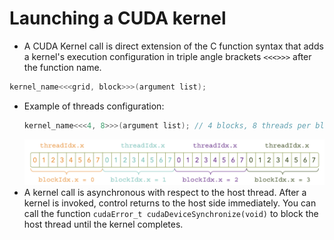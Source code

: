 # Launching a CUDA kernel

- A CUDA Kernel call is direct extension of the C function syntax that adds a kernel's execution configuration in triple angle brackets `<<<>>>` after the function name.
```cpp
kernel_name<<<grid, block>>>(argument list);
```
- Example of threads configuration:
    ```cpp
    kernel_name<<<4, 8>>>(argument list); // 4 blocks, 8 threads per block
    ```
    ![Threads configuration](./images/ThreadsConfiguration.png)
- A kernel call is asynchronous with respect to the host thread. After a kernel is invoked, control returns to the host side immediately. You can call the function `cudaError_t cudaDeviceSynchronize(void)` to block the host thread until the kernel completes.

